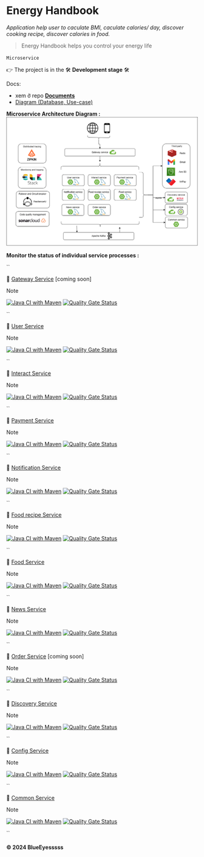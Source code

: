 # Energy Handbook
*Application help user to caculate BMI, caculate calories/ day, discover cooking recipe, discover calories in food.*
> Energy Handbook helps you control your energy life

`Microservice`

👉 The project is in the 🛠️ **Development stage** 🛠️

Docs:

- xem ở repo **[Documents](https://github.com/Energy-Handbok/Documents)**
- [Diagram (Database, Use-case)](https://app.diagrams.net/#G1WSEUqSddjgEpXbB7C4Mat8wIwLcRLXha#%7B%22pageId%22%3A%220Nfw3CDI6NHSKwNrIsqt%22%7D)

**Microservice Architecture Diagram :**
![Microservice Architecture Diagram](https://raw.githubusercontent.com/Energy-Handbok/Documents/main/energy_handbook-Microservice%20Architecture%20Diagram.drawio.png)

**Monitor the status of individual service processes :**

``

🧃 [Gateway Service](https://github.com/Energy-Handbok/gateway-service) [coming soon]

> [!NOTE]
>[![Java CI with Maven](https://github.com/Energy-Handbok/gateway-service/actions/workflows/maven.yml/badge.svg)](https://github.com/Energy-Handbok/gateway-service/actions/workflows/maven.yml)
[![Quality Gate Status](https://sonarcloud.io/api/project_badges/measure?project=Energy-Handbok_gateway-service&metric=alert_status)](https://sonarcloud.io/summary/new_code?id=Energy-Handbok_gateway-service)

``

🥑 [User Service](https://github.com/Energy-Handbok/user-service)

> [!NOTE]
>[![Java CI with Maven](https://github.com/Energy-Handbok/user-service/actions/workflows/maven.yml/badge.svg)](https://github.com/Energy-Handbok/user-service/actions/workflows/maven.yml)
[![Quality Gate Status](https://sonarcloud.io/api/project_badges/measure?project=Energy-Handbok_user-service&metric=alert_status)](https://sonarcloud.io/summary/new_code?id=Energy-Handbok_user-service)

``

🍌 [Interact Service](https://github.com/Energy-Handbok/interact-service)

> [!NOTE]
> [![Java CI with Maven](https://github.com/Energy-Handbok/interact-service/actions/workflows/maven.yml/badge.svg?branch=main)](https://github.com/Energy-Handbok/interact-service/actions/workflows/maven.yml)
> [![Quality Gate Status](https://sonarcloud.io/api/project_badges/measure?project=Energy-Handbok_interact-service&metric=alert_status)](https://sonarcloud.io/summary/new_code?id=Energy-Handbok_interact-service)

``

🍆 [Payment Service](https://github.com/Energy-Handbok/payment-service)

> [!NOTE]
>[![Java CI with Maven](https://github.com/Energy-Handbok/payment-service/actions/workflows/maven.yml/badge.svg?branch=main)](https://github.com/Energy-Handbok/payment-service/actions/workflows/maven.yml)
[![Quality Gate Status](https://sonarcloud.io/api/project_badges/measure?project=Energy-Handbok_payment-service&metric=alert_status)](https://sonarcloud.io/summary/new_code?id=Energy-Handbok_payment-service)

``

🍏 [Notification Service](https://github.com/Energy-Handbok/notification-service)

> [!NOTE]
> [![Java CI with Maven](https://github.com/Energy-Handbok/notification-service/actions/workflows/maven.yml/badge.svg?branch=main)](https://github.com/Energy-Handbok/notification-service/actions/workflows/maven.yml)
> [![Quality Gate Status](https://sonarcloud.io/api/project_badges/measure?project=Energy-Handbok_notification-service&metric=alert_status)](https://sonarcloud.io/summary/new_code?id=Energy-Handbok_notification-service)

``

🍊 [Food recipe Service](https://github.com/Energy-Handbok/food-recipe-service)

> [!NOTE]
> [![Java CI with Maven](https://github.com/Energy-Handbok/food-recipe-service/actions/workflows/maven.yml/badge.svg?branch=main)](https://github.com/Energy-Handbok/food-recipe-service/actions/workflows/maven.yml)
> [![Quality Gate Status](https://sonarcloud.io/api/project_badges/measure?project=Energy-Handbok_food-recipe-service&metric=alert_status)](https://sonarcloud.io/summary/new_code?id=Energy-Handbok_food-recipe-service)

``

🥒 [Food Service](https://github.com/Energy-Handbok/food-service)

> [!NOTE]
> [![Java CI with Maven](https://github.com/Energy-Handbok/food-service/actions/workflows/maven.yml/badge.svg?branch=main)](https://github.com/Energy-Handbok/food-service/actions/workflows/maven.yml)
> [![Quality Gate Status](https://sonarcloud.io/api/project_badges/measure?project=Energy-Handbok_food-service&metric=alert_status)](https://sonarcloud.io/summary/new_code?id=Energy-Handbok_food-service)

``

🥝 [News Service](https://github.com/Energy-Handbok/news-service)

> [!NOTE]
> [![Java CI with Maven](https://github.com/Energy-Handbok/news-service/actions/workflows/maven.yml/badge.svg?branch=main)](https://github.com/Energy-Handbok/news-service/actions/workflows/maven.yml)
> [![Quality Gate Status](https://sonarcloud.io/api/project_badges/measure?project=Energy-Handbok_news-service&metric=alert_status)](https://sonarcloud.io/summary/new_code?id=Energy-Handbok_news-service)

``

🍇 [Order Service](https://github.com/Energy-Handbok/order-service) [coming soon]

> [!NOTE]
> [![Java CI with Maven](https://github.com/Energy-Handbok/order-service/actions/workflows/maven.yml/badge.svg?branch=main)](https://github.com/Energy-Handbok/order-service/actions/workflows/maven.yml)
> [![Quality Gate Status](https://sonarcloud.io/api/project_badges/measure?project=Energy-Handbok_order-service&metric=alert_status)](https://sonarcloud.io/summary/new_code?id=Energy-Handbok_order-service)

``

🍈 [Discovery Service](https://github.com/Energy-Handbok/discovery-service)

> [!NOTE]
>[![Java CI with Maven](https://github.com/Energy-Handbok/discovery-service/actions/workflows/maven.yml/badge.svg?branch=main)](https://github.com/Energy-Handbok/discovery-service/actions/workflows/maven.yml)
[![Quality Gate Status](https://sonarcloud.io/api/project_badges/measure?project=Energy-Handbok_discovery-service&metric=alert_status)](https://sonarcloud.io/summary/new_code?id=Energy-Handbok_discovery-service)

``

🌽 [Config Service](https://github.com/Energy-Handbok/config-service)

> [!NOTE]
> [![Java CI with Maven](https://github.com/Energy-Handbok/config-service/actions/workflows/maven.yml/badge.svg?branch=main)](https://github.com/Energy-Handbok/config-service/actions/workflows/maven.yml)
> [![Quality Gate Status](https://sonarcloud.io/api/project_badges/measure?project=Energy-Handbok_config-service&metric=alert_status)](https://sonarcloud.io/summary/new_code?id=Energy-Handbok_config-service)

``

🍉 [Common Service](https://github.com/Energy-Handbok/common-service)

> [!NOTE]
>[![Java CI with Maven](https://github.com/Energy-Handbok/common-service/actions/workflows/maven.yml/badge.svg?branch=main)](https://github.com/Energy-Handbok/common-service/actions/workflows/maven.yml)
[![Quality Gate Status](https://sonarcloud.io/api/project_badges/measure?project=Energy-Handbok_common-service&metric=alert_status)](https://sonarcloud.io/summary/new_code?id=Energy-Handbok_common-service)

``
#### © 2024 BlueEyesssss

<!--

**Here are some ideas to get you started:**
👉 link take icon:  https://vi.piliapp.com/emoji/list/
🍇🍈🍉🍊🍋🍌🍍🥭🍎🍏🍐🍑🍒🍓🫐🥝🍅🫒🥥🥑🍆🥔🥕🌽🌶️🫑🥒🥬🥦🧄🧅🥜🫘🌰🫚🫛🍞🥐🥖🫓
🥨🥯🥞🧇🧀🍖🍗🥩🥓🍔🍟🍕🌭🥪🌮🌯🫔🥙🧆🥚🍳🥘🍲🫕🥣🥗🍿🧈🧂🥫🍱🍘🍙🍚🍛🍜🍝🍠🍢
🍣🍤🍥🥮🍡🥟🥠🥡🦀🦞🦐🦑🦪🍦🍧🍨🍩🍪🎂🍰🧁🥧🍫🍬🍭🍮🍯🍼🥛☕🫖🍵🍶🍾🍷🍸🍹🍺🍻🥂
🥃🫗🥤🧋🧃🧉🧊🥢🍽️🍴🥄🔪🫙🏺
🙋‍♀️ A short introduction - what is your organization all about?
🌈 Contribution guidelines - how can the community get involved?
👩‍💻 Useful resources - where can the community find your docs? Is there anything else the community should know?
🍿 Fun facts - what does your team eat for breakfast?
🧙 Remember, you can do mighty things with the power of [Markdown](https://docs.github.com/github/writing-on-github/getting-started-with-writing-and-formatting-on-github/basic-writing-and-formatting-syntax)
-->
